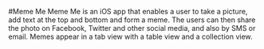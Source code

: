 #Meme Me
Meme Me is an iOS app that enables a user to take a picture, add text at the top and bottom and form a meme. The users can then share the photo on Facebook, Twitter and other social media, and also by SMS or email. Memes appear in a tab view with a table view and a collection view. 
